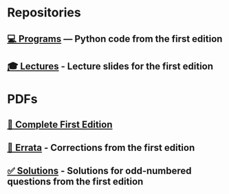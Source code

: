 

# Repositories

## [💻 Programs](https://github.com/DSML-book/Programs) — Python code from the first edition

## [🎓 Lectures](https://github.com/DSML-book/Lectures) - Lecture slides for the first edition



# PDFs

## [📖 Complete First Edition](https://people.smp.uq.edu.au/DirkKroese/DSML/DSML.pdf)

## [🐞 Errata](https://github.com/DSML-book/Errata/blob/master/errata.pdf) - Corrections from the first edition

## [✅ Solutions](https://github.com/DSML-book/Odd-numbered-Solutions/blob/master/solutions_odd.pdf) - Solutions for odd-numbered questions from the first edition

